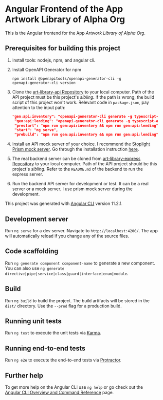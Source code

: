 # Angular Frontend of the App Artwork Library of Alpha Org 

This is the Angular frontend for the App *Artwork Library of Alpha Org*.

## Prerequisites for building this project

1. Install tools: nodejs, npm, and angular cli.

1. Install OpenAPI Generator for npm
    ```shell
    npm install @openapitools/openapi-generator-cli -g
    openapi-generator-cli version
    ```
   
1. Clone the [art-library-api Repository](https://github.com/nnworkspace/art-library-api) to your
   local computer. Path of the API project must be this project's *sibling*.
   If the path is wrong, the build script of this project won't work. Relevant code in `package.json`,
   pay attention to the input path:
   ```json
   "gen:api:inventory": "openapi-generator-cli generate -g typescript-angular -i ../art-library-api/art-library-inventory-api.yml -o ./src/gen/inventory",
    "gen:api:lending": "openapi-generator-cli generate -g typescript-angular -i ../art-library-api/art-library-lending-api.yml -o ./src/gen/lending",
    "prestart": "npm run gen:api:inventory && npm run gen:api:lending",
    "start": "ng serve",
    "prebuild": "npm run gen:api:inventory && npm run gen:api:lending",
   ```

1. Install an API mock server of your choice. I recommend the [Stoplight Prism mock server](https://github.com/stoplightio/prism). Go through the installation instruction [here](https://github.com/stoplightio/prism).

1. The real backend server can be cloned from [art-library-express Repository](https://github.com/nnworkspace/art-library-express) to your
   local computer. Path of the API project should be this project's *sibling*. Refer to the `README.md` of the backend to run the express server.

1. Run the backend API server for development or test. It can be a real server or a mock server. I use prism mock server during the development.

This project was generated with [Angular CLI](https://github.com/angular/angular-cli) version 11.2.1.

## Development server
   
Run `ng serve` for a dev server. Navigate to `http://localhost:4200/`. The app will automatically reload if you change any of the source files.

## Code scaffolding

Run `ng generate component component-name` to generate a new component. You can also use `ng generate directive|pipe|service|class|guard|interface|enum|module`.

## Build

Run `ng build` to build the project. The build artifacts will be stored in the `dist/` directory. Use the `--prod` flag for a production build.

## Running unit tests

Run `ng test` to execute the unit tests via [Karma](https://karma-runner.github.io).

## Running end-to-end tests

Run `ng e2e` to execute the end-to-end tests via [Protractor](http://www.protractortest.org/).

## Further help

To get more help on the Angular CLI use `ng help` or go check out the [Angular CLI Overview and Command Reference](https://angular.io/cli) page.



